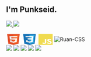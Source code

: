 ## I'm Punkseid.
<div align="left">
  <a href="https://github.com/Punkseid" target="_self">
  <img height="180em" src="https://github-readme-stats.vercel.app/api?username=Punkseid&show_icons=true&theme=gotham&include_all_commits=true&count_private=true">
  </a>
 
  <a href="https://github.com/Punkseid" target="self">
  <img height="180em" src="https://github-readme-stats.vercel.app/api/top-langs/?username=Punkseid&layout=compact&langs_count=7&theme=gotham">
  </a>
</div>
  
<div style="display: inline_block"><br>
  <img align="center" alt="Ruan-HTML" height="30" width="40" src="https://raw.githubusercontent.com/devicons/devicon/master/icons/html5/html5-original.svg">
  <img align="center" alt="Ruan-CSS" height="30" width="40" src="https://raw.githubusercontent.com/devicons/devicon/master/icons/css3/css3-original.svg">
  <img align="center" alt="Ruan-Js" height="30" width="40" src="https://raw.githubusercontent.com/devicons/devicon/master/icons/javascript/javascript-plain.svg">
  <img align="center" alt="Ruan-CSS" height="30" width="40" src="https://cdn.jsdelivr.net/gh/devicons/devicon/icons/react/react-original.svg" />
<div> 
  <a href="https://github.com/Punkseid" target="_self"><img src="https://img.shields.io/badge/-Instagram-%23E4405F?style=for-the-badge&logo=instagram&logoColor=white" target="_blank"></a>
  <a href="https://www.linkedin.com/in/ruan-lopes-4b4bb81a6/" target="_blank"><img src="https://img.shields.io/badge/-LinkedIn-%230077B5?style=for-the-badge&logo=linkedin&logoColor=white" target="_blank"></a>
  <a href = "mailto:contatos.ruangabriel@gmail.com"><img src="https://img.shields.io/badge/Gmail-D14836?style=for-the-badge&logo=gmail&logoColor=white" target="_blank"></a> 
 <a href="https://github.com/Punkseid" target="_self"><img src="https://img.shields.io/badge/Ubuntu-E95420?style=for-the-badge&logo=ubuntu&logoColor=white" target="_self"></a>
 <a href="https://github.com/Punkseid" target="_self"><img src="https://img.shields.io/badge/Xbox-107C10?style=for-the-badge&logo=xbox&logoColor=white" target="_self>"</a>
</div>
